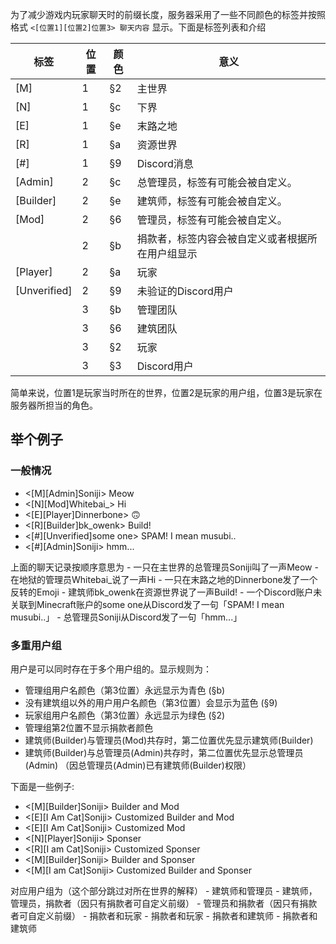 为了减少游戏内玩家聊天时的前缀长度，服务器采用了一些不同颜色的标签并按照格式 `<[位置1][位置2]位置3> 聊天内容` 显示。下面是标签列表和介绍

| 标签         | 位置 | 颜色                                       | 意义                                             |
|--------------|------|-------------------------------------------|--------------------------------------------------|
| [M]          | 1    | <span class ="minecraft-text-2">§2</span> | 主世界                                           |
| [N]          | 1    | <span class ="minecraft-text-c">§c</span> | 下界                                             |
| [E]          | 1    | <span class ="minecraft-text-e">§e</span> | 末路之地                                         |
| [R]          | 1    | <span class ="minecraft-text-a">§a</span> | 资源世界                                         |
| [#]          | 1    | <span class ="minecraft-text-9">§9</span> | Discord消息                                      |
| [Admin]      | 2    | <span class ="minecraft-text-c">§c</span> | 总管理员，标签有可能会被自定义。                   |
| [Builder]    | 2    | <span class ="minecraft-text-3">§e</span> | 建筑师，标签有可能会被自定义。                     |
| [Mod]        | 2    | <span class ="minecraft-text-6">§6</span> | 管理员，标签有可能会被自定义。                   |
|              | 2    | <span class ="minecraft-text-b">§b</span> | 捐款者，标签内容会被自定义或者根据所在用户组显示 |
| [Player]     | 2    | <span class ="minecraft-text-a">§a</span> | 玩家                                             |
| [Unverified] | 2    | <span class ="minecraft-text-9">§9</span> | 未验证的Discord用户                               |
|              | 3    | <span class ="minecraft-text-b">§b</span> | 管理团队                                         |
|              | 3    | <span class ="minecraft-text-9">§6</span> | 建筑团队                                         |
|              | 3    | <span class ="minecraft-text-2">§2</span> | 玩家                                             |
|              | 3    | <span class ="minecraft-text-3">§3</span> | Discord用户                                     |

简单来说，位置1是玩家当时所在的世界，位置2是玩家的用户组，位置3是玩家在服务器所担当的角色。


## 举个例子
### 一般情况
<ul class="bg-dark list-unstyled minecraft-text p-1">
    <li>&lt;<span class ="minecraft-text-2">[M]</span><span class ="minecraft-text-c">[Admin]</span><span class ="minecraft-text-b">Soniji</span>&gt; Meow</li>
    <li>&lt;<span class ="minecraft-text-c">[N]</span><span class ="minecraft-text-6">[Mod]</span><span class ="minecraft-text-b">Whitebai_</span>&gt; Hi</li>
    <li>&lt;<span class ="minecraft-text-e">[E]</span><span class ="minecraft-text-a">[Player]</span><span class ="minecraft-text-2">Dinnerbone</span>&gt; 🙃</li>
    <li>&lt;<span class ="minecraft-text-a">[R]</span><span class ="minecraft-text-e">[Builder]</span><span class ="minecraft-text-6">bk_owenk</span>&gt; Build!</li>
    <li><span class ="minecraft-text-7">&lt;<span class ="minecraft-text-9">[#]</span><span class ="minecraft-text-8">[Unverified]</span><span class ="minecraft-text-3">some one</span>&gt; SPAM! I mean musubi..</span></li>
    <li>&lt;<span class ="minecraft-text-9">[#]</span><span class ="minecraft-text-c">[Admin]</span><span class ="minecraft-text-3">Soniji</span>&gt; hmm...</li>
</ul>
上面的聊天记录按顺序意思为
- 一只在主世界的总管理员Soniji叫了一声Meow
- 在地狱的管理员Whitebai_说了一声Hi
- 一只在末路之地的Dinnerbone发了一个反转的Emoji
- 建筑师bk_owenk在资源世界说了一声Build!
- 一个Discord账户未关联到Minecraft账户的some one从Discord发了一句「SPAM! I mean musubi..」
- 总管理员Soniji从Discord发了一句「hmm...」

### 多重用户组
用户是可以同时存在于多个用户组的。显示规则为：
- 管理组用户名颜色（第3位置）永远显示为青色 (<span class ="minecraft-text-b">§b</span>)
- 没有建筑组以外的用户用户名颜色（第3位置）会显示为蓝色 (<span class ="minecraft-text-9">§9</span>)
- 玩家组用户名颜色（第3位置）永远显示为绿色 (<span class ="minecraft-text-2">§2</span>)
- 管理组第2位置不显示捐款者颜色
- 建筑师(Builder)与管理员(Mod)共存时，第二位置优先显示建筑师(Builder)
- 建筑师(Builder)与总管理员(Admin)共存时，第二位置优先显示总管理员(Admin) （因总管理员(Admin)已有建筑师(Builder)权限）

下面是一些例子:
<ul class="bg-dark list-unstyled minecraft-text p-1">
    <li>&lt;<span class ="minecraft-text-2">[M]</span><span class ="minecraft-text-3">[Builder]</span><span class ="minecraft-text-b">Soniji</span>&gt; Builder and Mod</li>
    <li>&lt;<span class ="minecraft-text-e">[E]</span><span class ="minecraft-text-3">[I Am Cat]</span><span class ="minecraft-text-b">Soniji</span>&gt; Customized Builder and Mod</li>
    <li>&lt;<span class ="minecraft-text-e">[E]</span><span class ="minecraft-text-6">[I Am Cat]</span><span class ="minecraft-text-b">Soniji</span>&gt; Customized Mod</li>
    <li>&lt;<span class ="minecraft-text-c">[N]</span><span class ="minecraft-text-b">[Player]</span><span class ="minecraft-text-2">Soniji</span>&gt; Sponser</li>
    <li>&lt;<span class ="minecraft-text-a">[R]</span><span class ="minecraft-text-b">[I am Cat]</span><span class ="minecraft-text-2">Soniji</span>&gt; Customized Sponser</li>
    <li>&lt;<span class ="minecraft-text-2">[M]</span><span class ="minecraft-text-b">[Builder]</span><span class ="minecraft-text-6">Soniji</span>&gt; Builder and Sponser</li>
    <li>&lt;<span class ="minecraft-text-2">[M]</span><span class ="minecraft-text-b">[I am Cat]</span><span class ="minecraft-text-6">Soniji</span>&gt; Customized Builder and Sponser</li>
</ul>
对应用户组为（这个部分跳过对所在世界的解释）
- 建筑师和管理员
- 建筑师，管理员，捐款者（因只有捐款者可自定义前缀）
- 管理员和捐款者（因只有捐款者可自定义前缀）
- 捐款者和玩家
- 捐款者和玩家
- 捐款者和建筑师
- 捐款者和建筑师
